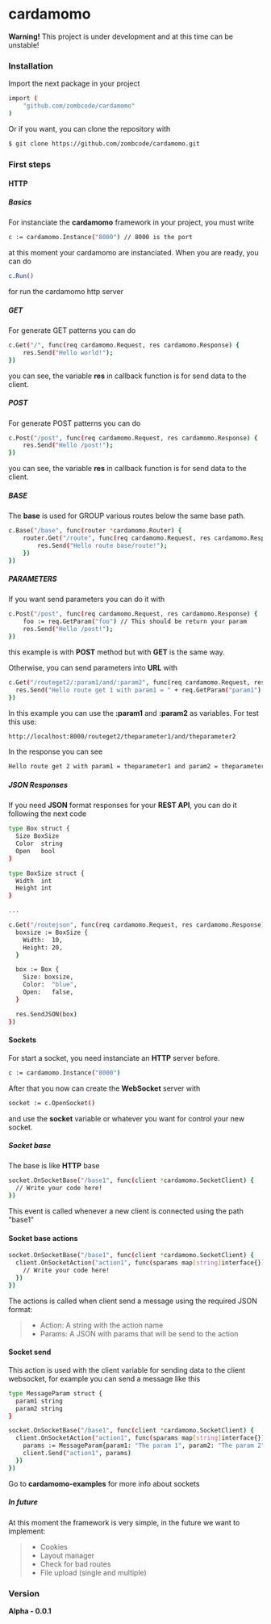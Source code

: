 # cardamomo

**Warning!** This project is under development and at this time can be unstable!

### Installation

Import the next package in your project

```sh
import (
    "github.com/zombcode/cardamomo"
)
```

Or if you want, you can clone the repository with

```sh
$ git clone https://github.com/zombcode/cardamomo.git
````

### First steps

#### HTTP

##### Basics

For instanciate the **cardamomo** framework in your project, you must write

```sh
c := cardamomo.Instance("8000") // 8000 is the port
```

at this moment your cardamomo are instanciated. When you are ready, you can do

```sh
c.Run()
```

for run the cardamomo http server

##### GET

For generate GET patterns you can do

```sh
c.Get("/", func(req cardamomo.Request, res cardamomo.Response) {
    res.Send("Hello world!");
})
```

you can see, the variable **res** in callback function is for send data to the client.

##### POST

For generate POST patterns you can do

```sh
c.Post("/post", func(req cardamomo.Request, res cardamomo.Response) {
    res.Send("Hello /post!");
})
```

you can see, the variable **res** in callback function is for send data to the client.

##### BASE

The **base** is used for GROUP various routes below the same base path.

```sh
c.Base("/base", func(router *cardamomo.Router) {
    router.Get("/route", func(req cardamomo.Request, res cardamomo.Response) {
        res.Send("Hello route base/route!");
    })
})
```

##### PARAMETERS

If you want send parameters you can do it with

```sh
c.Post("/post", func(req cardamomo.Request, res cardamomo.Response) {
    foo := req.GetParam("foo") // This should be return your param
    res.Send("Hello /post!");
})
```

this example is with **POST** method but with **GET** is the same way.

Otherwise, you can send parameters into **URL** with

```sh
c.Get("/routeget2/:param1/and/:param2", func(req cardamomo.Request, res cardamomo.Response) {
  res.Send("Hello route get 1 with param1 = " + req.GetParam("param1") + " and param2 = " + req.GetParam("param2") + "!");
})
```

In this example you can use the **:param1** and **:param2** as variables. For test this use:

```sh
http://localhost:8000/routeget2/theparameter1/and/theparameter2
```

In the response you can see

```sh
Hello route get 2 with param1 = theparameter1 and param2 = theparameter2!
```

##### JSON Responses

If you need **JSON** format responses for your **REST API**,
you can do it following the next code

```sh
type Box struct {
  Size BoxSize
  Color  string
  Open   bool
}

type BoxSize struct {
  Width  int
  Height int
}

...

c.Get("/routejson", func(req cardamomo.Request, res cardamomo.Response) {
  boxsize := BoxSize {
    Width:  10,
    Height: 20,
  }

  box := Box {
    Size: boxsize,
    Color:  "blue",
    Open:   false,
  }

  res.SendJSON(box)
})
```

#### Sockets

For start a socket, you need instanciate an **HTTP** server before.

```sh
c := cardamomo.Instance("8000")
```

After that you now can create the **WebSocket** server with

```sh
socket := c.OpenSocket()
```

and use the **socket** variable or whatever you want for control your new socket.

##### Socket base

The base is like **HTTP** base

```sh
socket.OnSocketBase("/base1", func(client *cardamomo.SocketClient) {
  // Write your code here!
})
```

This event is called whenever a new client is connected using the path "base1"

#### Socket base actions

```sh
socket.OnSocketBase("/base1", func(client *cardamomo.SocketClient) {
  client.OnSocketAction("action1", func(sparams map[string]interface{}) {
    // Write your code here!
  })
})
```

The actions is called when client send a message using the required JSON format:

> - Action: A string with the action name
> - Params: A JSON with params that will be send to the action

#### Socket send

This action is used with the client variable for sending data to the client websocket,
for example you can send a message like this

```sh
type MessageParam struct {
  param1 string
  param2 string
}

socket.OnSocketBase("/base1", func(client *cardamomo.SocketClient) {
  client.OnSocketAction("action1", func(sparams map[string]interface{}) {
    params := MessageParam{param1: "The param 1", param2: "The param 2"}
    client.Send("action1", params)
  })
})
```

Go to **cardamomo-examples** for more info about sockets

##### In future

At this moment the framework is very simple, in the future we want to implement:

> - Cookies
> - Layout manager
> - Check for bad routes
> - File upload (single and multiple)

### Version
**Alpha - 0.0.1**
